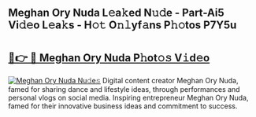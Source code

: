 ## Meghan Ory Nuda L𝚎a𝚔ed N𝚞𝚍e - Part-Ai5 Vi𝚍𝚎o L𝚎a𝚔s - H𝚘𝚝 O𝚗𝚕yf𝚊ns P𝚑𝚘tos P7Y5u

# <h2><a href="http://kf2u76c.oniu.top/?m=Meghan+Ory+Nuda">🔗👉 🔴 Meghan Ory Nuda P𝚑ot𝚘𝚜 V𝚒d𝚎o</a></h2>

[![Meghan Ory Nuda Nu𝚍e𝚜](https://i.imgur.com/0qMVB7G.gif)](http://kf2u76c.oniu.top/?m=Meghan+Ory+Nuda)
Digital content creator Meghan Ory Nuda, famed for sharing dance and lifestyle ideas, through performances and personal vlogs on social media. Inspiring entrepreneur Meghan Ory Nuda, famed for their innovative business ideas and commitment to success.  
